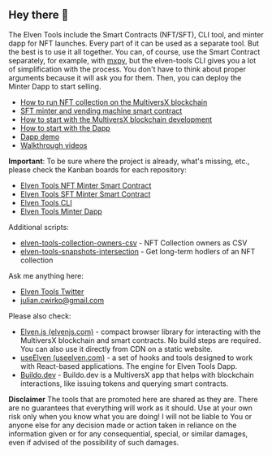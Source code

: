 ## Hey there 👋

The Elven Tools include the Smart Contracts (NFT/SFT), CLI tool, and minter dapp for NFT launches. Every part of it can be used as a separate tool. But the best is to use it all together. You can, of course, use the Smart Contract separately, for example, with [mxpy](https://docs.multiversx.com/sdk-and-tools/sdk-py/mxpy-cli/), but the elven-tools CLI gives you a lot of simplification with the process. You don't have to think about proper arguments because it will ask you for them. Then, you can deploy the Minter Dapp to start selling.

- [How to run NFT collection on the MultiversX blockchain](https://youtu.be/resGP6a7_34)
- [SFT minter and vending machine smart contract](https://youtu.be/rMF3ItijHUA)
- [How to start with the MultiversX blockchain development](https://www.julian.io/articles/how-to-start-with-elrond.html)
- [How to start with the Dapp](https://www.elven.tools/docs/how-to-start-with-the-dapp.html)
- [Dapp demo](https://dapp-demo.elven.tools/)
- [Walkthrough videos](https://www.youtube.com/channel/UCaj-mgcY9CWbLdZsC5Gt00g/videos)

**Important**: To be sure where the project is already, what's missing, etc., please check the Kanban boards for each repository:
- [Elven Tools NFT Minter Smart Contract](https://github.com/orgs/ElvenTools/projects/7)
- [Elven Tools SFT Minter Smart Contract](https://github.com/orgs/ElvenTools/projects/8)
- [Elven Tools CLI](https://github.com/orgs/ElvenTools/projects/6)
- [Elven Tools Minter Dapp](https://github.com/orgs/ElvenTools/projects/5)

Additional scripts:
- [elven-tools-collection-owners-csv](https://github.com/ElvenTools/elven-tools-collection-owners-csv) - NFT Collection owners as CSV
- [elven-tools-snapshots-intersection](https://github.com/ElvenTools/elven-tools-snapshots-intersection) - Get long-term hodlers of an NFT collection

Ask me anything here:

- [Elven Tools Twitter](https://twitter.com/ElvenTools)
- julian.cwirko@gmail.com

Please also check:
- [Elven.js (elvenjs.com)](https://github.com/elven-js) - compact browser library for interacting with the MultiversX blockchain and smart contracts. No build steps are required. You can also use it directly from CDN on a static website.
- [useElven (useelven.com)](https://github.com/useelven) - a set of hooks and tools designed to work with React-based applications. The engine for Elven Tools Dapp.
- [Buildo.dev](https://www.buildo.dev) - Buildo.dev is a MultiversX app that helps with blockchain interactions, like issuing tokens and querying smart contracts.

**Disclaimer**
The tools that are promoted here are shared as they are. There are no guarantees that everything will work as it should. Use at your own risk only when you know what you are doing!
I will not be liable to You or anyone else for any decision made or action taken in reliance on the information given or for any consequential, special, or similar damages, even if advised of the possibility of such damages.
